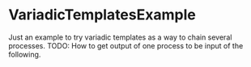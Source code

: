 # VariadicTemplatesExample
Just an example to try variadic templates as a way to chain several processes. 
TODO: How to get output of one process to be input of the following. 
